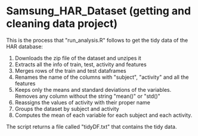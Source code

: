 # Samsung_HAR_Dataset (getting and cleaning data project)

This is the process that "run_analysis.R" follows to get the tidy data of the HAR database:

1. Downloads the zip file of the dataset and unzipes it
2. Extracts all the info of train, test, activity and features
3. Merges rows of the train and test dataframes
4. Renames the name of the columns with "subject", "activity" and all the features
5. Keeps only the means and standard deviations of the variables. Removes any column without the string "mean()" or "std()"
6. Reassigns the values of activity with their proper name 
7. Groups the dataset by subject and activity
8. Computes the mean of each variable for each subject and each activity.  

The script returns a file called "tidyDF.txt" that contains the tidy data.
